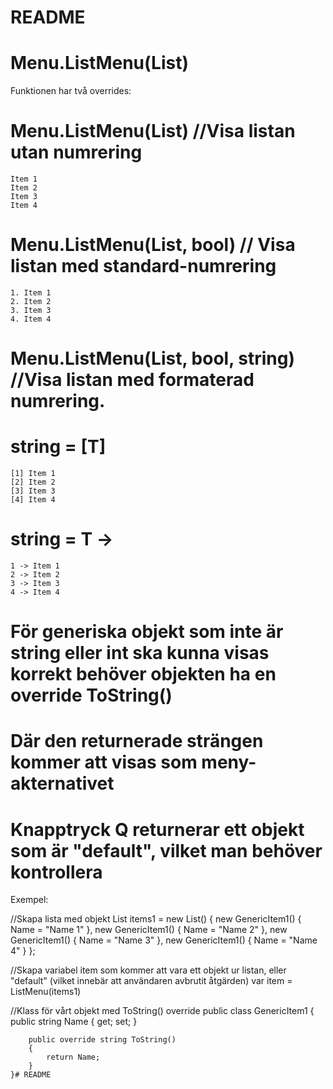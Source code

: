# README 

# Menu.ListMenu(List<T>)
Funktionen har två overrides:

#   Menu.ListMenu(List<T>) //Visa listan utan numrering
    Item 1
    Item 2
    Item 3
    Item 4

#   Menu.ListMenu(List<T>, bool) // Visa listan med standard-numrering

    1. Item 1
    2. Item 2
    3. Item 3
    4. Item 4

#   Menu.ListMenu(List<T>, bool, string) //Visa listan med formaterad numrering. 
#   string = [T]
    [1] Item 1
    [2] Item 2
    [3] Item 3
    [4] Item 4
#   string = T ->
    1 -> Item 1
    2 -> Item 2
    3 -> Item 3
    4 -> Item 4

# För generiska objekt som inte är string eller int ska kunna visas korrekt behöver objekten ha en override ToString()
# Där den returnerade strängen kommer att visas som meny-akternativet

# Knapptryck Q returnerar ett objekt som är "default", vilket man behöver kontrollera 


Exempel:

//Skapa lista med objekt
    List<GenericItem1> items1 = new List<GenericItem1>()
    {
        new GenericItem1() { Name = "Name 1" },
        new GenericItem1() { Name = "Name 2" },
        new GenericItem1() { Name = "Name 3" },
        new GenericItem1() { Name = "Name 4" }
    };

//Skapa variabel item som kommer att vara ett objekt ur listan, eller "default" (vilket innebär att användaren avbrutit åtgärden)
    var item = ListMenu(items1)


//Klass för vårt objekt med ToString() override
    public class GenericItem1
    {
        public string Name { get; set; }

        public override string ToString()
        {
            return Name;
        }
    }# README 
